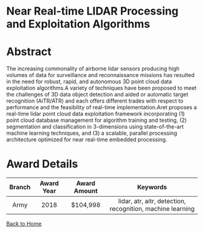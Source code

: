 
Near Real-time LIDAR Processing and Exploitation Algorithms
===========================================================

# Abstract


The increasing commonality of airborne lidar sensors producing high volumes of data for surveillance and reconnaissance missions has resulted in the need for robust, rapid, and autonomous 3D point cloud data exploitation algorithms.A variety of techniques have been proposed to meet the challenges of 3D data object detection and aided or automatic target recognition (AiTR/ATR) and each offers different trades with respect to performance and the feasibility of real-time implementation.Aret proposes a real-time lidar point cloud data exploitation framework incorporating (1) point cloud database management for algorithm training and testing, (2) segmentation and classification in 3-dimensions using state-of-the-art machine learning techniques, and (3) a scalable, parallel processing architecture optimized for near real-time embedded processing.  

# Award Details

|Branch|Award Year|Award Amount|Keywords|
| :---: | :---: | :---: | :---: |
|Army|2018|$104,998|lidar, atr, aitr, detection, recognition, machine learning|
  
  


[Back to Home](https://github.com/chrischow/dod_sbir_awards/Reports/CC/#1011)